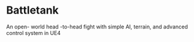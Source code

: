 # Battletank
An open- world head -to-head fight with simple AI, terrain, and advanced control system in UE4
